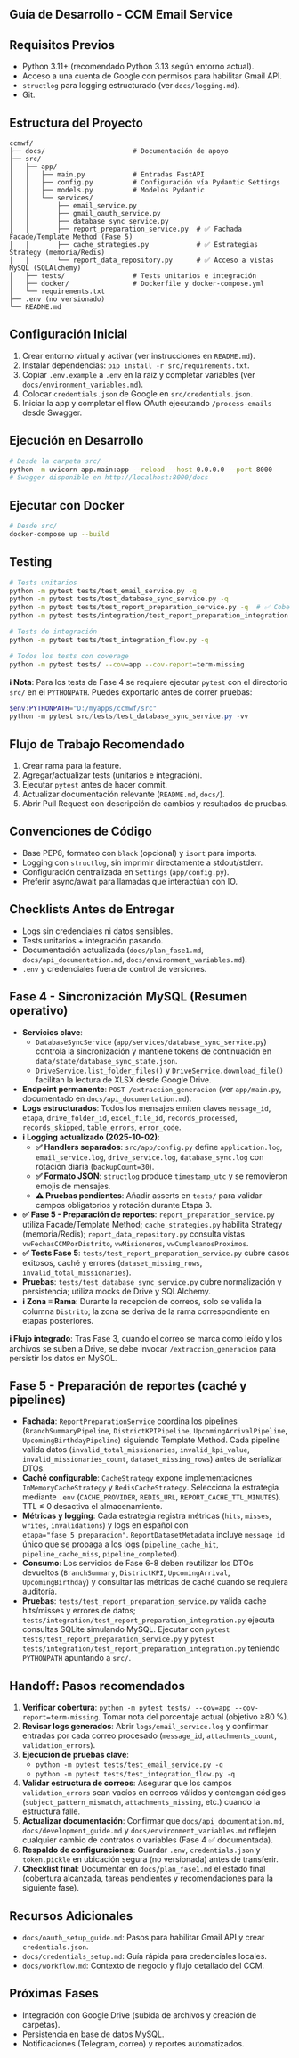 ## Guía de Desarrollo - CCM Email Service

## Requisitos Previos

- Python 3.11+ (recomendado Python 3.13 según entorno actual).
- Acceso a una cuenta de Google con permisos para habilitar Gmail API.
- `structlog` para logging estructurado (ver `docs/logging.md`).
- Git.

## Estructura del Proyecto

```
ccmwf/
├── docs/                      # Documentación de apoyo
├── src/
│   ├── app/
│   │   ├── main.py            # Entradas FastAPI
│   │   ├── config.py          # Configuración vía Pydantic Settings
│   │   ├── models.py          # Modelos Pydantic
│   │   └── services/
│   │       ├── email_service.py
│   │       ├── gmail_oauth_service.py
│   │       ├── database_sync_service.py
│   │       ├── report_preparation_service.py  # ✅ Fachada Facade/Template Method (Fase 5)
│   │       ├── cache_strategies.py            # ✅ Estrategias Strategy (memoria/Redis)
│   │       └── report_data_repository.py      # ✅ Acceso a vistas MySQL (SQLAlchemy)
│   ├── tests/                 # Tests unitarios e integración
│   ├── docker/                # Dockerfile y docker-compose.yml
│   └── requirements.txt
├── .env (no versionado)
└── README.md
```

## Configuración Inicial

1. Crear entorno virtual y activar (ver instrucciones en `README.md`).
2. Instalar dependencias: `pip install -r src/requirements.txt`.
3. Copiar `.env.example` a `.env` en la raíz y completar variables (ver `docs/environment_variables.md`).
4. Colocar `credentials.json` de Google en `src/credentials.json`.
5. Iniciar la app y completar el flow OAuth ejecutando `/process-emails` desde Swagger.

## Ejecución en Desarrollo

```bash
# Desde la carpeta src/
python -m uvicorn app.main:app --reload --host 0.0.0.0 --port 8000
# Swagger disponible en http://localhost:8000/docs
```

## Ejecutar con Docker

```bash
# Desde src/
docker-compose up --build
```

## Testing

```bash
# Tests unitarios
python -m pytest tests/test_email_service.py -q
python -m pytest tests/test_database_sync_service.py -q
python -m pytest tests/test_report_preparation_service.py -q  # ✅ Cobertura pipelines Fase 5
python -m pytest tests/integration/test_report_preparation_integration.py -q  # ✅ Integración repositorio/pipelines

# Tests de integración
python -m pytest tests/test_integration_flow.py -q

# Todos los tests con coverage
python -m pytest tests/ --cov=app --cov-report=term-missing
```

**ℹ️ Nota**: Para los tests de Fase 4 se requiere ejecutar `pytest` con el directorio `src/` en el `PYTHONPATH`. Puedes exportarlo antes de correr pruebas:

```powershell
$env:PYTHONPATH="D:/myapps/ccmwf/src"
python -m pytest src/tests/test_database_sync_service.py -vv
```

## Flujo de Trabajo Recomendado

1. Crear rama para la feature.
2. Agregar/actualizar tests (unitarios e integración).
3. Ejecutar `pytest` antes de hacer commit.
4. Actualizar documentación relevante (`README.md`, `docs/`).
5. Abrir Pull Request con descripción de cambios y resultados de pruebas.

## Convenciones de Código

- Base PEP8, formateo con `black` (opcional) y `isort` para imports.
- Logging con `structlog`, sin imprimir directamente a stdout/stderr.
- Configuración centralizada en `Settings` (`app/config.py`).
- Preferir async/await para llamadas que interactúan con IO.

## Checklists Antes de Entregar

- Logs sin credenciales ni datos sensibles.
- Tests unitarios + integración pasando.
- Documentación actualizada (`docs/plan_fase1.md`, `docs/api_documentation.md`, `docs/environment_variables.md`).
- `.env` y credenciales fuera de control de versiones.

## Fase 4 - Sincronización MySQL (Resumen operativo)

- **Servicios clave**:
  - `DatabaseSyncService` (`app/services/database_sync_service.py`) controla la sincronización y mantiene tokens de continuación en `data/state/database_sync_state.json`.
  - `DriveService.list_folder_files()` y `DriveService.download_file()` facilitan la lectura de XLSX desde Google Drive.
- **Endpoint permanente**: `POST /extraccion_generacion` (ver `app/main.py`, documentado en `docs/api_documentation.md`).
- **Logs estructurados**: Todos los mensajes emiten claves `message_id`, `etapa`, `drive_folder_id`, `excel_file_id`, `records_processed`, `records_skipped`, `table_errors`, `error_code`.
- **ℹ️ Logging actualizado (2025-10-02)**:
  - **✅ Handlers separados**: `src/app/config.py` define `application.log`, `email_service.log`, `drive_service.log`, `database_sync.log` con rotación diaria (`backupCount=30`).
  - **✅ Formato JSON**: `structlog` produce `timestamp_utc` y se removieron emojis de mensajes.
  - **⚠️ Pruebas pendientes**: Añadir asserts en `tests/` para validar campos obligatorios y rotación durante Etapa 3.
- **✅ Fase 5 - Preparación de reportes**: `report_preparation_service.py` utiliza Facade/Template Method; `cache_strategies.py` habilita Strategy (memoria/Redis); `report_data_repository.py` consulta vistas `vwFechasCCMPorDistrito`, `vwMisioneros`, `vwCumpleanosProximos`.
- **✅ Tests Fase 5**: `tests/test_report_preparation_service.py` cubre casos exitosos, caché y errores (`dataset_missing_rows`, `invalid_total_missionaries`).
- **Pruebas**: `tests/test_database_sync_service.py` cubre normalización y persistencia; utiliza mocks de Drive y SQLAlchemy.
- **ℹ️ Zona ≡ Rama**: Durante la recepción de correos, solo se valida la columna `Distrito`; la zona se deriva de la rama correspondiente en etapas posteriores.

**ℹ️ Flujo integrado**: Tras Fase 3, cuando el correo se marca como leído y los archivos se suben a Drive, se debe invocar `/extraccion_generacion` para persistir los datos en MySQL.

## Fase 5 - Preparación de reportes (caché y pipelines)

- **Fachada**: `ReportPreparationService` coordina los pipelines (`BranchSummaryPipeline`, `DistrictKPIPipeline`, `UpcomingArrivalPipeline`, `UpcomingBirthdayPipeline`) siguiendo Template Method. Cada pipeline valida datos (`invalid_total_missionaries`, `invalid_kpi_value`, `invalid_missionaries_count`, `dataset_missing_rows`) antes de serializar DTOs.
- **Caché configurable**: `CacheStrategy` expone implementaciones `InMemoryCacheStrategy` y `RedisCacheStrategy`. Selecciona la estrategia mediante `.env` (`CACHE_PROVIDER`, `REDIS_URL`, `REPORT_CACHE_TTL_MINUTES`). TTL ≤ 0 desactiva el almacenamiento.
- **Métricas y logging**: Cada estrategia registra métricas (`hits`, `misses`, `writes`, `invalidations`) y logs en español con `etapa="fase_5_preparacion"`. `ReportDatasetMetadata` incluye `message_id` único que se propaga a los logs (`pipeline_cache_hit`, `pipeline_cache_miss`, `pipeline_completed`).
- **Consumo**: Los servicios de Fase 6-8 deben reutilizar los DTOs devueltos (`BranchSummary`, `DistrictKPI`, `UpcomingArrival`, `UpcomingBirthday`) y consultar las métricas de caché cuando se requiera auditoría.
- **Pruebas**: `tests/test_report_preparation_service.py` valida cache hits/misses y errores de datos; `tests/integration/test_report_preparation_integration.py` ejecuta consultas SQLite simulando MySQL. Ejecutar con `pytest tests/test_report_preparation_service.py` y `pytest tests/integration/test_report_preparation_integration.py` teniendo `PYTHONPATH` apuntando a `src/`.

## Handoff: Pasos recomendados

1. **Verificar cobertura**: `python -m pytest tests/ --cov=app --cov-report=term-missing`. Tomar nota del porcentaje actual (objetivo ≥80 %).
2. **Revisar logs generados**: Abrir `logs/email_service.log` y confirmar entradas por cada correo procesado (`message_id`, `attachments_count`, `validation_errors`).
3. **Ejecución de pruebas clave**:
   - `python -m pytest tests/test_email_service.py -q`
   - `python -m pytest tests/test_integration_flow.py -q`
4. **Validar estructura de correos**: Asegurar que los campos `validation_errors` sean vacíos en correos válidos y contengan códigos (`subject_pattern_mismatch`, `attachments_missing`, etc.) cuando la estructura falle.
5. **Actualizar documentación**: Confirmar que `docs/api_documentation.md`, `docs/development_guide.md` y `docs/environment_variables.md` reflejen cualquier cambio de contratos o variables (Fase 4 ✅ documentada).
6. **Respaldo de configuraciones**: Guardar `.env`, `credentials.json` y `token.pickle` en ubicación segura (no versionada) antes de transferir.
7. **Checklist final**: Documentar en `docs/plan_fase1.md` el estado final (cobertura alcanzada, tareas pendientes y recomendaciones para la siguiente fase).

## Recursos Adicionales

- `docs/oauth_setup_guide.md`: Pasos para habilitar Gmail API y crear `credentials.json`.
- `docs/credentials_setup.md`: Guía rápida para credenciales locales.
- `docs/workflow.md`: Contexto de negocio y flujo detallado del CCM.

## Próximas Fases

- Integración con Google Drive (subida de archivos y creación de carpetas).
- Persistencia en base de datos MySQL.
- Notificaciones (Telegram, correo) y reportes automatizados.
